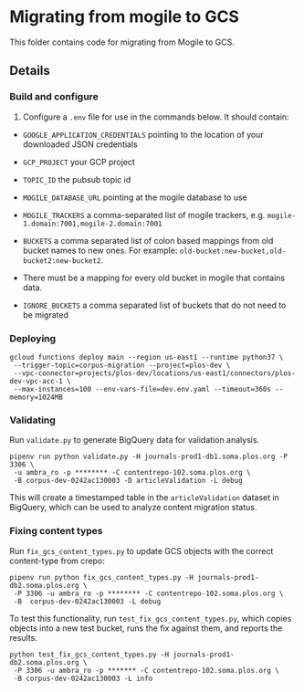 # Migrating from mogile to GCS

This folder contains code for migrating from Mogile to GCS.

## Details

### Build and configure

1. Configure a `.env` file for use in the commands below. It should contain:
- `GOOGLE_APPLICATION_CREDENTIALS` pointing to the location of your downloaded
  JSON credentials
- `GCP_PROJECT` your GCP project
- `TOPIC_ID` the pubsub topic id
- `MOGILE_DATABASE_URL` pointing at the mogile database to use
- `MOGILE_TRACKERS` a comma-separated list of mogile trackers, e.g.
  `mogile-1.domain:7001,mogile-2.domain:7001`
- `BUCKETS` a comma separated list of colon based mappings from old bucket names
  to new ones. For example: `old-bucket:new-bucket,old-bucket2:new-bucket2`.
- There must be a mapping for every old bucket in mogile that contains data.

- `IGNORE_BUCKETS` a comma separated list of buckets that do not need to be migrated

### Deploying

```
gcloud functions deploy main --region us-east1 --runtime python37 \
 --trigger-topic=corpus-migration --project=plos-dev \
 --vpc-connector=projects/plos-dev/locations/us-east1/connectors/plos-dev-vpc-acc-1 \ 
 --max-instances=100 --env-vars-file=dev.env.yaml --timeout=360s --memory=1024MB
```

### Validating

Run `validate.py` to generate BigQuery data for validation analysis.

```
pipenv run python validate.py -H journals-prod1-db1.soma.plos.org -P 3306 \
 -u ambra_ro -p ******** -C contentrepo-102.soma.plos.org \
 -B corpus-dev-0242ac130003 -D articleValidation -L debug
```

This will create a timestamped table in the `articleValidation` dataset in
BigQuery, which can be used to analyze content migration status.


### Fixing content types

Run `fix_gcs_content_types.py` to update GCS objects with the correct
content-type from crepo:

```
pipenv run python fix_gcs_content_types.py -H journals-prod1-db2.soma.plos.org \
 -P 3306 -u ambra_ro -p ******** -C contentrepo-102.soma.plos.org \ 
 -B  corpus-dev-0242ac130003 -L debug
```

To test this functionality, run `test_fix_gcs_content_types.py`, which copies
objects into a new test bucket, runs the fix against them, and reports the
results.

```
python test_fix_gcs_content_types.py -H journals-prod1-db2.soma.plos.org \
 -P 3306 -u ambra_ro -p ******* -C contentrepo-102.soma.plos.org \
 -B corpus-dev-0242ac130003 -L info
```
